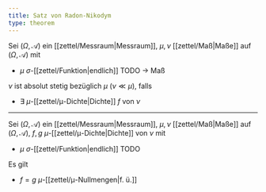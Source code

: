 ```yaml
---
title: Satz von Radon-Nikodym
type: theorem
---
```


Sei $(\Omega, \mathcal{A})$ ein [[zettel/Messraum|Messraum]], $\mu, \nu$ [[zettel/Maß|Maße]] auf $(\Omega, \mathcal{A})$ mit
- $\mu$ $\sigma$-[[zettel/Funktion|endlich]] TODO -> Maß

$\nu$ ist absolut stetig bezüglich $\mu$ ($\nu \ll \mu$), falls
- $\exists$ $\mu$-[[zettel/μ-Dichte|Dichte]] $f$ von $\nu$

---

Sei $(\Omega, \mathcal{A})$ ein [[zettel/Messraum|Messraum]], $\mu, \nu$ [[zettel/Maß|Maße]] auf $(\Omega, \mathcal{A})$, $f, g$ $\mu$-[[zettel/μ-Dichte|Dichte]] von $\nu$  mit
- $\mu$ $\sigma$-[[zettel/Funktion|endlich]] TODO

Es gilt
- $f = g$ $\mu$-[[zettel/μ-Nullmengen|f. ü.]]